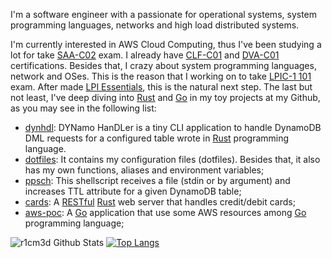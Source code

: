 I'm a software engineer with a passionate for operational systems, system programming languages, networks and high load distributed systems.

I'm currently interested in AWS Cloud Computing, thus I've been studying a lot for take [SAA-C02](https://aws.amazon.com/certification/certified-solutions-architect-associate/?ch=sec&sec=rmg&d=1) exam. I already have [CLF-C01](https://aws.amazon.com/certification/certified-cloud-practitioner/?ch=sec&sec=rmg&d=1) and [DVA-C01](https://aws.amazon.com/certification/certified-developer-associate/?ch=sec&sec=rmg&d=1) certifications.
Besides that, I crazy about system programming languages, network and OSes. This is the reason that I working on to take [LPIC-1 101](https://www.lpi.org/our-certifications/exam-101-objectives) exam. After made [LPI Essentials](https://www.lpi.org/our-certifications/linux-essentials-overview), this is the natural next step. The last but not least, I've deep diving into [Rust](https://www.rust-lang.org/) and [Go](https://golang.org/) in my toy projects at my Github, as you may see in the following list:

- [dynhdl](https://github.com/r1cm3d/dynhdl): DYNamo HanDLer is a tiny CLI application to handle DynamoDB DML requests for a configured table wrote in [Rust](https://www.rust-lang.org/) programming language.
- [dotfiles](https://github.com/r1cm3d/dotfiles): It contains my configuration files (dotfiles). Besides that, it also has my own functions, aliases and environment variables;
- [ppsch](https://github.com/r1cm3d/ppsch): This shellscript receives a file (stdin or by argument) and increases TTL attribute for a given DynamoDB table;
- [cards](https://github.com/r1cm3d/cards): A [RESTful](https://www.google.com/url?sa=t&rct=j&q=&esrc=s&source=web&cd=&cad=rja&uact=8&ved=2ahUKEwiioqKBmYvvAhX7JrkGHVy4DTcQFjABegQIBBAD&url=https%3A%2F%2Fen.wikipedia.org%2Fwiki%2FRepresentational_state_transfer&usg=AOvVaw0OzDaMKoo_WiXymUEv7kQr) [Rust](https://www.rust-lang.org/) web server that handles credit/debit cards;
- [aws-poc](https://github.com/r1cm3d/aws-poc): A [Go](https://golang.org/) application that use some AWS resources among [Go](https://golang.org/) programming language;

![r1cm3d Github Stats](https://github-readme-stats.vercel.app/api?username=r1cm3d&show_icons=true&count_private=true&theme=dark)
[![Top Langs](https://github-readme-stats.vercel.app/api/top-langs/?username=r1cm3d&layout=compact&langs_count=10&theme=dark)](https://github.com/r1cm3d/r1cm3d)
